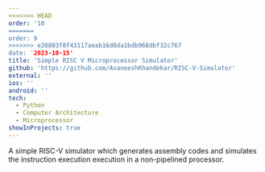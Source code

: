 ```yaml
---
<<<<<<< HEAD
order: '10
=======
order: 9
>>>>>>> e20803f0f43117aeab16d0da1bdb968dbf32c767
date: '2023-10-15'
title: 'Simple RISC V Microprocessor Simulator'
github: 'https://github.com/AvaneeshKhandekar/RISC-V-Simulator'
external: ''
ios: ''
android: ''
tech:
  - Python
  - Computer Architecture
  - Microprocessor
showInProjects: true
---
```


A simple RISC-V simulator which generates assembly codes and simulates the instruction execution execution in a non-pipelined processor.
